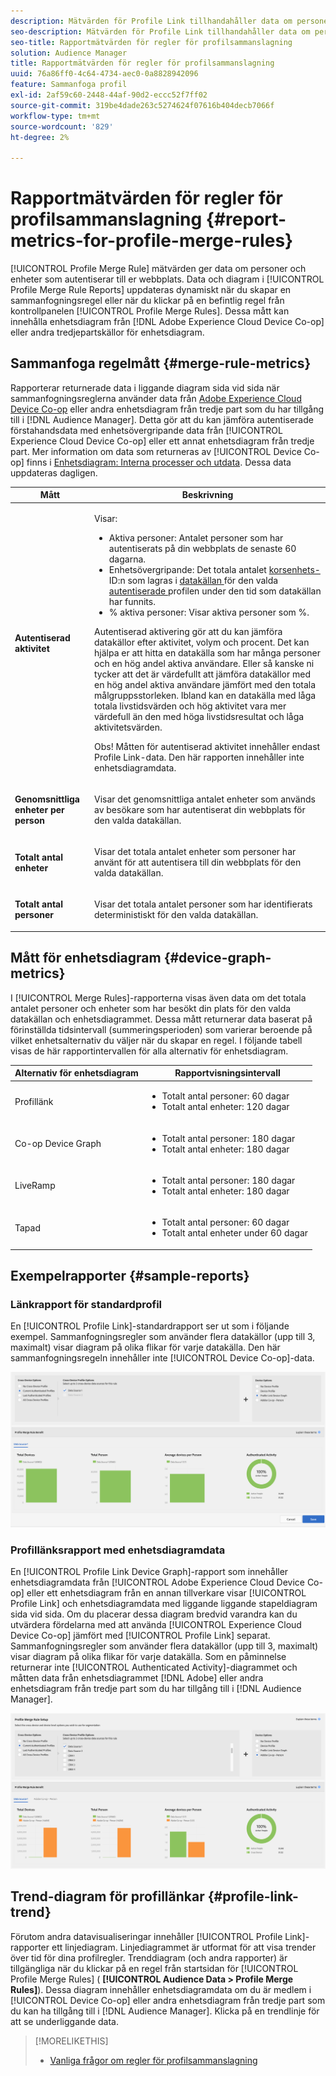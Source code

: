 ```yaml
---
description: Mätvärden för Profile Link tillhandahåller data om personer och enheter som autentiserar din webbplats. Data och diagram i profillänken uppdateras dynamiskt när du skapar sammanfogningsregler eller när du klickar på en befintlig regel på kontrollpanelen Regler för profilsammanfogning. Dessa mått kan innehålla enhetsdiagram från Adobe Experience Cloud Device Co-op eller andra tredjepartskällor för enhetsdiagram.
seo-description: Mätvärden för Profile Link tillhandahåller data om personer och enheter som autentiserar din webbplats. Data och diagram i profillänken uppdateras dynamiskt när du skapar sammanfogningsregler eller när du klickar på en befintlig regel på kontrollpanelen Regler för profilsammanfogning. Dessa mått kan innehålla enhetsdiagram från Adobe Experience Cloud Device Co-op eller andra tredjepartskällor för enhetsdiagram.
seo-title: Rapportmätvärden för regler för profilsammanslagning
solution: Audience Manager
title: Rapportmätvärden för regler för profilsammanslagning
uuid: 76a86ff0-4c64-4734-aec0-0a8828942096
feature: Sammanfoga profil
exl-id: 2af59c60-2448-44af-90d2-eccc52f7ff02
source-git-commit: 319be4dade263c5274624f07616b404decb7066f
workflow-type: tm+mt
source-wordcount: '829'
ht-degree: 2%

---
```


# Rapportmätvärden för regler för profilsammanslagning {#report-metrics-for-profile-merge-rules}

[!UICONTROL Profile Merge Rule] mätvärden ger data om personer och enheter som autentiserar till er webbplats. Data och diagram i [!UICONTROL Profile Merge Rule Reports] uppdateras dynamiskt när du skapar en sammanfogningsregel eller när du klickar på en befintlig regel från kontrollpanelen [!UICONTROL Profile Merge Rules]. Dessa mått kan innehålla enhetsdiagram från [!DNL Adobe Experience Cloud Device Co-op] eller andra tredjepartskällor för enhetsdiagram.

## Sammanfoga regelmått {#merge-rule-metrics}

Rapporterar returnerade data i liggande diagram sida vid sida när sammanfogningsreglerna använder data från [Adobe Experience Cloud Device Co-op](https://experienceleague.adobe.com/docs/device-co-op/using/about/overview.html) eller andra enhetsdiagram från tredje part som du har tillgång till i [!DNL Audience Manager]. Detta gör att du kan jämföra autentiserade förstahandsdata med enhetsövergripande data från [!UICONTROL Experience Cloud Device Co-op] eller ett annat enhetsdiagram från tredje part. Mer information om data som returneras av [!UICONTROL Device Co-op] finns i [Enhetsdiagram: Interna processer och utdata](https://experienceleague.adobe.com/docs/device-co-op/using/device-graph/device-graph-overview.html). Dessa data uppdateras dagligen.

<table id="table_A7FB2F9804F84AC8A6DD05C0E6EE7555"> 
 <thead> 
  <tr> 
   <th colname="col1" class="entry"> Mått </th> 
   <th colname="col2" class="entry"> Beskrivning </th> 
  </tr> 
 </thead>
 <tbody> 
  <tr> 
   <td colname="col1"> <p> <b><span class="wintitle"> Autentiserad aktivitet</span></b> </p> </td> 
   <td colname="col2"> <p>Visar: </p> 
    <ul id="ul_7F7373919A4A49028EF4BF7B28D9F8E9"> 
     <li id="li_FE2F93C496D64ED8928B3E522C9585EA"> <span class="wintitle"> Aktiva personer</span>: Antalet personer som har autentiserats på din webbplats de senaste 60 dagarna. </li> 
     <li id="li_60CFD26EE68B442683C0ED5FED1A79C8"> <span class="wintitle"> Enhetsövergripande</span>: Det totala antalet  <a href="merge-rules-start.md#create-data-source"> korsenhets-</a> ID:n som lagras i  <a href="https://experienceleague.adobe.com/docs/audience-manager/user-guide/features/data-sources/manage-datasources.html"> datakällan </a> för den valda  <a href="merge-rule-definitions.md"> autentiserade </a> profilen under den tid som datakällan har funnits. </li> 
     <li id="li_F2F07B6A326C4A18B79A0CF2C47D9677"> <span class="wintitle"> % aktiva personer</span>: Visar  <span class="wintitle"> aktiva </span> personer som %. </li> 
    </ul> <p> <span class="wintitle"> Autentiserad </span> aktivering gör att du kan jämföra datakällor efter aktivitet, volym och procent. Det kan hjälpa er att hitta en datakälla som har många personer och en hög andel aktiva användare. Eller så kanske ni tycker att det är värdefullt att jämföra datakällor med en hög andel aktiva användare jämfört med den totala målgruppsstorleken. Ibland kan en datakälla med låga totala livstidsvärden och hög aktivitet vara mer värdefull än den med höga livstidsresultat och låga aktivitetsvärden. </p> <p> <p>Obs! Måtten för <span class="wintitle"> autentiserad aktivitet</span> innehåller endast <span class="wintitle"> Profile Link</span>-data. Den här rapporten innehåller inte <span class="wintitle"> enhetsdiagramdata</span>. </p> </p> </td> 
  </tr> 
  <tr> 
   <td colname="col1"> <p> <b><span class="wintitle"> Genomsnittliga enheter per person</span></b> </p> </td> 
   <td colname="col2"> <p> Visar det genomsnittliga antalet enheter som används av besökare som har autentiserat din webbplats för den valda datakällan. </p> </td> 
  </tr> 
  <tr> 
   <td colname="col1"> <p> <b><span class="wintitle"> Totalt antal enheter</span></b> </p> </td> 
   <td colname="col2"> <p>Visar det totala antalet enheter som personer har använt för att autentisera till din webbplats för den valda datakällan. </p> </td> 
  </tr> 
  <tr> 
   <td colname="col1"> <p> <b><span class="wintitle"> Totalt antal personer</span></b> </p> </td> 
   <td colname="col2"> <p>Visar det totala antalet personer som har identifierats deterministiskt för den valda datakällan. </p> </td> 
  </tr> 
 </tbody> 
</table>

## Mått för enhetsdiagram {#device-graph-metrics}

I [!UICONTROL Merge Rules]-rapporterna visas även data om det totala antalet personer och enheter som har besökt din plats för den valda datakällan och enhetsdiagrammet. Dessa mått returnerar data baserat på förinställda tidsintervall (summeringsperioden) som varierar beroende på vilket enhetsalternativ du väljer när du skapar en regel. I följande tabell visas de här rapportintervallen för alla alternativ för enhetsdiagram.

<table id="table_038983EBC71F4A55BBCA99212AC5DEE6"> 
 <thead> 
  <tr> 
   <th colname="col1" class="entry"> Alternativ för enhetsdiagram </th> 
   <th colname="col2" class="entry"> Rapportvisningsintervall </th> 
  </tr>
 </thead>
 <tbody> 
  <tr> 
   <td colname="col1"> <p><span class="wintitle"> Profillänk</span> </p> </td> 
   <td colname="col2"> <p> 
     <ul id="ul_B2FF2341573840549FFB96579F537082"> 
      <li id="li_B37323C2F2434F41B407500AC5C15447">Totalt antal personer: 60 dagar </li> 
      <li id="li_08D911224A60418BBB3CFB4E70CE73D4">Totalt antal enheter: 120 dagar </li> 
     </ul> </p> </td> 
  </tr> 
  <tr> 
   <td colname="col1"> <p><span class="wintitle"> Co-op Device Graph</span> </p> </td> 
   <td colname="col2"> <p> 
     <ul id="ul_64AD1DD89DF64703B70B973A463BA020"> 
      <li id="li_D7D3A3871F434CBFA71BE8929EB41648">Totalt antal personer: 180 dagar </li> 
      <li id="li_125D387986B2463EB310203CE5857EDA">Totalt antal enheter: 180 dagar </li> 
     </ul> </p> </td> 
  </tr> 
  <tr> 
   <td colname="col1"> <p><span class="wintitle"> LiveRamp</span> </p> </td> 
   <td colname="col2"> <p> 
     <ul id="ul_2772F3AD7E1440789B635794ECDE8DFB"> 
      <li id="li_1432363829D64615B1D349A3722D6268">Totalt antal personer: 180 dagar </li> 
      <li id="li_D5C0E3CE92524B54BBD36C73A326292B">Totalt antal enheter: 180 dagar </li> 
     </ul> </p> </td> 
  </tr> 
  <tr> 
   <td colname="col1"> <p><span class="wintitle"> Tapad</span> </p> </td> 
   <td colname="col2"> <p> 
     <ul id="ul_274529DB58E6442E95C6AD89BECB1362"> 
      <li id="li_67102211A72A4E47AACFE5E369793C17">Totalt antal personer: 60 dagar </li> 
      <li id="li_3E8F3DA6A7B5487895A626674DA363A5">Totalt antal enheter under 60 dagar </li> 
     </ul> </p> </td> 
  </tr> 
 </tbody> 
</table>

## Exempelrapporter {#sample-reports}

### Länkrapport för standardprofil

En [!UICONTROL Profile Link]-standardrapport ser ut som i följande exempel. Sammanfogningsregler som använder flera datakällor (upp till 3, maximalt) visar diagram på olika flikar för varje datakälla. Den här sammanfogningsregeln innehåller inte [!UICONTROL Device Co-op]-data.

![](assets/profile-link-metrics.png)

### Profillänksrapport med enhetsdiagramdata

En [!UICONTROL Profile Link Device Graph]-rapport som innehåller enhetsdiagramdata från [!UICONTROL Adobe Experience Cloud Device Co-op] eller ett enhetsdiagram från en annan tillverkare visar [!UICONTROL Profile Link] och enhetsdiagramdata med liggande liggande stapeldiagram sida vid sida. Om du placerar dessa diagram bredvid varandra kan du utvärdera fördelarna med att använda [!UICONTROL Experience Cloud Device Co-op] jämfört med [!UICONTROL Profile Link] separat. Sammanfogningsregler som använder flera datakällor (upp till 3, maximalt) visar diagram på olika flikar för varje datakälla. Som en påminnelse returnerar inte [!UICONTROL Authenticated Activity]-diagrammet och måtten data från enhetsdiagrammet [!DNL Adobe] eller andra enhetsdiagram från tredje part som du har tillgång till i [!DNL Audience Manager].

![](assets/profile-link-graph.png)

## Trend-diagram för profillänkar {#profile-link-trend}

Förutom andra datavisualiseringar innehåller [!UICONTROL Profile Link]-rapporter ett linjediagram. Linjediagrammet är utformat för att visa trender över tid för dina profilregler. Trenddiagram (och andra rapporter) är tillgängliga när du klickar på en regel från startsidan för [!UICONTROL Profile Merge Rules] ( **[!UICONTROL Audience Data > Profile Merge Rules]**). Dessa diagram innehåller enhetsdiagramdata om du är medlem i [!UICONTROL Device Co-op] eller andra enhetsdiagram från tredje part som du kan ha tillgång till i [!DNL Audience Manager]. Klicka på en trendlinje för att se underliggande data.

>[!MORELIKETHIS]
>
>* [Vanliga frågor om regler för profilsammanslagning](../../faq/faq-profile-merge.md)

